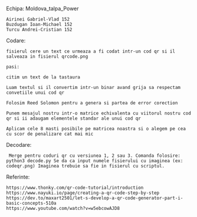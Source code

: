 Echipa: Moldova_talpa_Power

    Airinei Gabriel-Vlad 152
    Buzdugan Ioan-Michael 152
    Turcu Andrei-Cristian 152
    



Codare:

    fisierul cere un text ce urmeaza a fi codat intr-un cod qr si il salveaza in fisierul qrcode.png

    pasi:

    citim un text de la tastaura

    Luam textul si il convertim intr-un binar avand grija sa respectam convetiile unui cod qr

    Folosim Reed Solomon pentru a genera si partea de error corection

    Punem mesajul nostru intr-o matrice echivalenta cu viitorul nostru cod qr si ii adaugam elementele standar ale unui cod qr

    Aplicam cele 8 masti posibile pe matricea noastra si o alegem pe cea cu scor de penalizare cat mai mic



Decodare:

     Merge pentru coduri qr cu versiunea 1, 2 sau 3. Comanda folosire: python3 decode.py Se da ca input numele fisierului cu imaginea (ex: codeqr.png) Imaginea trebuie sa fie in fisierul cu scriptul.


Referinte:

    https://www.thonky.com/qr-code-tutorial/introduction
    https://www.nayuki.io/page/creating-a-qr-code-step-by-step
    https://dev.to/maxart2501/let-s-develop-a-qr-code-generator-part-i-basic-concepts-510a
    https://www.youtube.com/watch?v=w5ebcowAJD8
